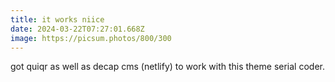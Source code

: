 ```yaml
---
title: it works niice
date: 2024-03-22T07:27:01.668Z
image: https://picsum.photos/800/300
---
```

g﻿ot quiqr as well as decap cms (netlify) to work with this theme serial coder.